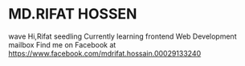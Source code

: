 # MD.RIFAT HOSSEN
wave Hi,Rifat
seedling Currently learning frontend  Web Development
mailbox Find me on Facebook at https://www.facebook.com/mdrifat.hossain.00029133240
